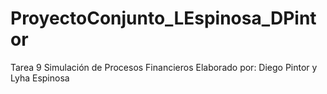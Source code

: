 # ProyectoConjunto_LEspinosa_DPintor
Tarea 9 Simulación de Procesos Financieros Elaborado por: Diego Pintor y Lyha Espinosa
